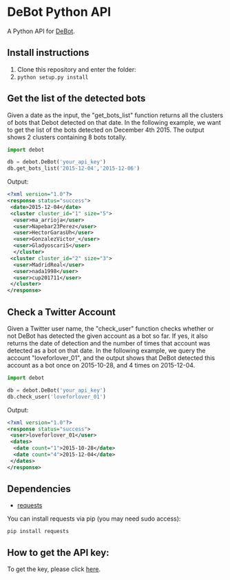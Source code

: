 # DeBot Python API
A Python API for [DeBot](http://cs.unm.edu/~chavoshi/debot).

## Install instructions

1. Clone this repository and enter the folder:
2. `python setup.py install`


## Get the list of the detected bots
Given a date as the input, the "get_bots_list" function returns all the clusters of bots that Debot detected on that date. In the following example, we want to get the list of the bots detected on December 4th 2015. The output shows 2 clusters containing 8 bots totally. 
```python
import debot

db = debot.DeBot('your_api_key')
db.get_bots_list('2015-12-04','2015-12-06')
```

Output:
```xml
<?xml version="1.0"?>
<response status="success">
 <date>2015-12-04</date>
 <cluster cluster_id="1" size="5">
  <user>ma_arrioja</user>
  <user>Napebar23Perez</user>
  <user>HectorGarasUh</user>
  <user>GonzalezVictor_</user>
  <user>GladyoscariS</user>
  </cluster>
 <cluster cluster_id="2" size="3">
  <user>MadridReal</user>
  <user>nada1998</user>
  <user>cup201711</user>
 </cluster>
</response>
```

## Check a Twitter Account
Given a Twitter user name, the "check_user" function checks whether or not DeBot has detected the given account as a bot so far. If yes, it also returns the date of detection and the number of times that account was detected as a bot on that date. In the following example, we query the account "loveforlover_01", and the output shows that DeBot detected this account as a bot once on 2015-10-28, and 4 times on 2015-12-04.  
```python
import debot

db = debot.DeBot('your_api_key')
db.check_user('loveforlover_01')
```

Output:
```xml
<?xml version="1.0"?>
<response status="success">
 <user>loveforlover_01</user>
 <dates>
  <date count="1">2015-10-28</date>
  <date count="4">2015-12-04</date>
 </dates>
</response>
```

## Dependencies

* [requests](http://docs.python-requests.org/en/latest/)

You can install requests via pip (you may need sudo access):

    pip install requests
    
## How to get the API key:
To get the key, please click [here](http://www.cs.unm.edu/~chavoshi/debot/api.html).


